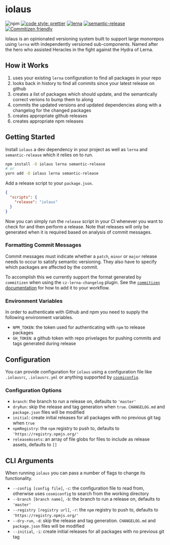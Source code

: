 # iolaus

![npm](https://img.shields.io/npm/v/iolaus?style=flat-square)
[![code style: prettier](https://img.shields.io/badge/code_style-prettier-ff69b4.svg?style=flat-square)](https://github.com/prettier/prettier)
[![lerna](https://img.shields.io/badge/maintained%20with-lerna-cc00ff.svg?style=flat-square)](https://lerna.js.org/)
[![semantic-release](https://img.shields.io/badge/%20%20%F0%9F%93%A6%F0%9F%9A%80-semantic--release-e10079.svg?style=flat-square)](https://github.com/semantic-release/semantic-release)
[![Commitizen friendly](https://img.shields.io/badge/commitizen-friendly-brightgreen.svg)](http://commitizen.github.io/cz-cli/)

Iolaus is an opinionated versioning system built to support large monorepos using `lerna` with independently versioned sub-components. Named after the hero who assisted Heracles in the fight against the Hydra of Lerna.

## How it Works

1. uses your existing `lerna` configuration to find all packages in your repo
1. looks back in history to find all commits since your latest release on github
1. creates a list of packages which should update, and the semantically correct verions to bump them to along
1. commits the updated versions and updated dependencies along with a changelog for the changed packages
1. creates appropriate github releases
1. creates appropriate npm releases

## Getting Started

Install `iolaus` a dev dependency in your project as well as `lerna` and `semantic-release` which it relies on to run.

```sh
npm install -D iolaus lerna semantic-release
# or
yarn add -D iolaus lerna semantic-release
```

Add a release script to your `package.json`.

```json
{
  "scripts": {
    "release": "iolaus"
  }
}
```

Now you can simply run the `release` script in your CI whenever you want to check for and then perform a release.
Note that releases will only be generated when it is required based on analysis of commit messages.

### Formatting Commit Messages

Commit messages must indicate whether a `patch`, `minor` or `major` release needs to occur to satisfy semantic versioning.
They also have to specify which packages are affected by the commit.

To accomplish this we currently support the format generated by `commitizen` when using the `cz-lerna-changelog` plugin.
See the [`commitizen` documentation](https://github.com/commitizen/cz-cli) for how to add it to your workflow.

### Environment Variables

In order to authenticate with Github and npm you need to supply the following environment variables.

- `NPM_TOKEN`: the token used for authenticating with `npm` to release packages
- `GH_TOKEN`: a github token with repo privelages for pushing commits and tags generated during release

## Configuration

You can provide configuration for `iolaus` using a configuration file like `.iolausrc`, `.iolausrc.yml` or anything supported by [`cosmiconfig`](http://npm.im/cosmiconfig).

### Configuration Options

- `branch`: the branch to run a release on, defaults to `'master'`
- `dryRun`: skip the release and tag generation when `true`. `CHANGELOG.md` and `package.json` files will be modified
- `initial`: create initial releases for all packages with no previous git tag when `true`
- `npmRegistry`: the `npm` registry to push to, defaults to `'https://registry.npmjs.org/'`
- `releaseAssets`: an array of file globs for files to include as release assets, defaults to `[]`

## CLI Arguments

When running `iolaus` you can pass a number of flags to change its functionality.

- `--config [config file]`, `-c`: the configuration file to read from, otherwise uses `cosmiconfig` to search from the working directory
- `--branch [branch name]`, `-b`: the branch to run a release on, defaults to `'master'`
- `--registry [registry url]`, `-r`: the `npm` registry to push to, defaults to `'https://registry.npmjs.org/'`
- `--dry-run`, `-d`: skip the release and tag generation. `CHANGELOG.md` and `package.json` files will be modified
- `--initial`, `-i`: create initial releases for all packages with no previous git tag
